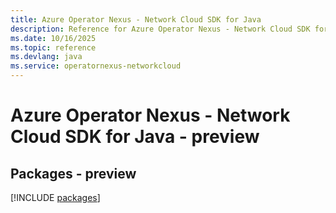 ```yaml
---
title: Azure Operator Nexus - Network Cloud SDK for Java
description: Reference for Azure Operator Nexus - Network Cloud SDK for Java
ms.date: 10/16/2025
ms.topic: reference
ms.devlang: java
ms.service: operatornexus-networkcloud
---
```

# Azure Operator Nexus - Network Cloud SDK for Java - preview
## Packages - preview
[!INCLUDE [packages](operator-nexus---network-cloud-index.md)]